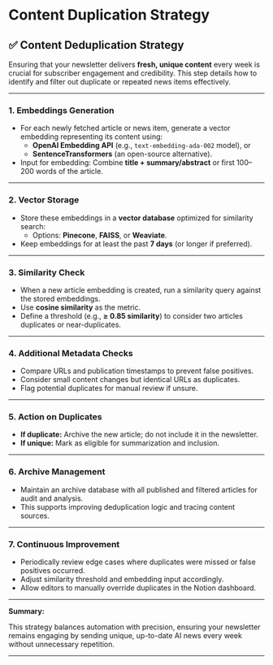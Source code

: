 # Content Duplication Strategy

## ✅  Content Deduplication Strategy

Ensuring that your newsletter delivers **fresh, unique content** every week is crucial for subscriber engagement and credibility. This step details how to identify and filter out duplicate or repeated news items effectively.

---

### **1. Embeddings Generation**

- For each newly fetched article or news item, generate a vector embedding representing its content using:
    - **OpenAI Embedding API** (e.g., `text-embedding-ada-002` model), or
    - **SentenceTransformers** (an open-source alternative).
- Input for embedding: Combine **title + summary/abstract** or first 100–200 words of the article.

---

### **2. Vector Storage**

- Store these embeddings in a **vector database** optimized for similarity search:
    - Options: **Pinecone**, **FAISS**, or **Weaviate**.
- Keep embeddings for at least the past **7 days** (or longer if preferred).

---

### **3. Similarity Check**

- When a new article embedding is created, run a similarity query against the stored embeddings.
- Use **cosine similarity** as the metric.
- Define a threshold (e.g., **≥ 0.85 similarity**) to consider two articles duplicates or near-duplicates.

---

### **4. Additional Metadata Checks**

- Compare URLs and publication timestamps to prevent false positives.
- Consider small content changes but identical URLs as duplicates.
- Flag potential duplicates for manual review if unsure.

---

### **5. Action on Duplicates**

- **If duplicate:** Archive the new article; do not include it in the newsletter.
- **If unique:** Mark as eligible for summarization and inclusion.

---

### **6. Archive Management**

- Maintain an archive database with all published and filtered articles for audit and analysis.
- This supports improving deduplication logic and tracing content sources.

---

### **7. Continuous Improvement**

- Periodically review edge cases where duplicates were missed or false positives occurred.
- Adjust similarity threshold and embedding input accordingly.
- Allow editors to manually override duplicates in the Notion dashboard.

---

**Summary:**

This strategy balances automation with precision, ensuring your newsletter remains engaging by sending unique, up-to-date AI news every week without unnecessary repetition.

---